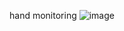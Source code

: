 hand monitoring
![image](https://user-images.githubusercontent.com/90293389/209672993-4fb8cdc9-8848-4609-bd6d-52ea2b105244.png)
